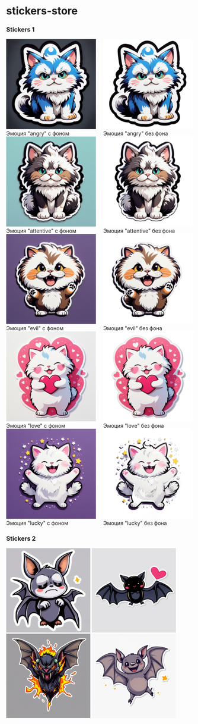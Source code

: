 # stickers-store

### Stickers 1
<div style="display: flex; justify-content: space-between;">
    <figure style="margin: 0; width: 48%;">
        <img src="./stickers-1/background-angry.png" width="100%"/>
        <figcaption>Эмоция "angry" с фоном</figcaption>
    </figure>
    <figure style="margin: 0; width: 48%;">
        <img src="./stickers-1/without-background-angry.png" width="100%"/>
        <figcaption>Эмоция "angry" без фона</figcaption>
    </figure>
</div>
<div style="display: flex; justify-content: space-between;">
    <figure style="margin: 0; width: 48%;">
        <img src="./stickers-1/background-attentive.png" width="100%"/>
        <figcaption>Эмоция "attentive" с фоном</figcaption>
    </figure>
    <figure style="margin: 0; width: 48%;">
        <img src="./stickers-1/without-background-attentive.png" width="100%"/>
        <figcaption>Эмоция "attentive" без фона</figcaption>
    </figure>
</div>
<div style="display: flex; justify-content: space-between;">
    <figure style="margin: 0; width: 48%;">
        <img src="./stickers-1/background-evil.png" width="100%"/>
        <figcaption>Эмоция "evil" с фоном</figcaption>
    </figure>
    <figure style="margin: 0; width: 48%;">
        <img src="./stickers-1/without-background-evil.png" width="100%"/>
        <figcaption>Эмоция "evil" без фона</figcaption>
    </figure>
</div>
<div style="display: flex; justify-content: space-between;">
    <figure style="margin: 0; width: 48%;">
        <img src="./stickers-1/background-love.png" width="100%"/>
        <figcaption>Эмоция "love" с фоном</figcaption>
    </figure>
    <figure style="margin: 0; width: 48%;">
        <img src="./stickers-1/without-background-love.png" width="100%"/>
        <figcaption>Эмоция "love" без фона</figcaption>
    </figure>
</div>
<div style="display: flex; justify-content: space-between;">
    <figure style="margin: 0; width: 48%;">
        <img src="./stickers-1/background-lucky.png" width="100%"/>
        <figcaption>Эмоция "lucky" с фоном</figcaption>
    </figure>
    <figure style="margin: 0; width: 48%;">
        <img src="./stickers-1/without-background-lucky.png" width="100%"/>
        <figcaption>Эмоция "lucky" без фона</figcaption>
    </figure>
</div>

### Stickers 2
<img src="./stickers-2/грусть.png" width="45%"/> <img src="./stickers-2/любовь.png" width="45%"/>
<img src="./stickers-2/злость.png" width="45%"/> <img src="./stickers-2/радость.png" width="45%"/>
